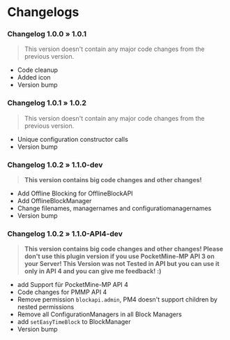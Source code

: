 # Changelogs


### Changelog 1.0.0 » 1.0.1
> This version doesn't contain any major code changes from the previous version.
- Code cleanup
- Added icon
- Version bump

### Changelog 1.0.1 » 1.0.2
> This version doesn't contain any major code changes from the previous version.
- Unique configuration constructor calls
- Version bump

### Changelog 1.0.2 » 1.1.0-dev
> **This version contains big code changes and other changes!**
- Add Offline Blocking for OfflineBlockAPI
- Add OfflineBlockManager
- Change filenames, managernames and configuratiomanagernames
- Version bump

### Changelog 1.0.2 » 1.1.0-API4-dev
> **This version contains big code changes and other changes! Please don't use this plugin version if you use PocketMine-MP API 3 on your Server! This Version was not Tested in API but you can use it only in API 4 and you can give me feedback! :)**
- add Support für PocketMine-MP API 4
- Code changes for PMMP API 4
- Remove permission `blockapi.admin`, PM4 doesn't support children by nested permissions
- Remove all ConfigurationManagers in all Block Managers
- add `setEasyTimeBlock` to BlockManager
- Version bump